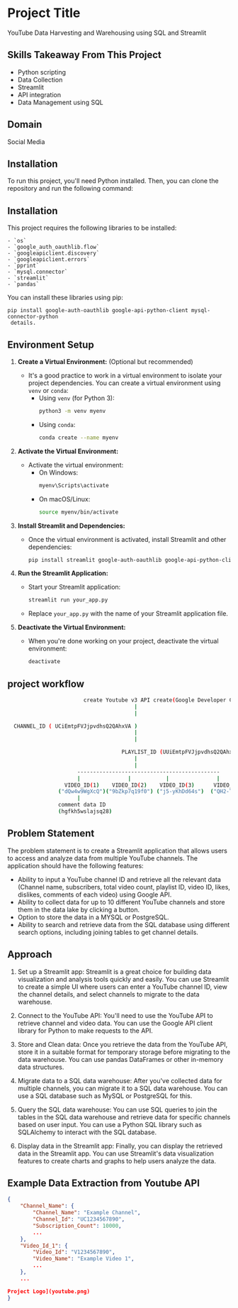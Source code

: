 # Project Title

YouTube Data Harvesting and Warehousing using SQL and Streamlit

## Skills Takeaway From This Project

- Python scripting
- Data Collection
- Streamlit
- API integration
- Data Management using SQL

## Domain

Social Media


## Installation

To run this project, you'll need Python installed. Then, you can clone the repository and run the following command:


## Installation

This project requires the following libraries to be installed:
```
- `os`
- `google_auth_oauthlib.flow`
- `googleapiclient.discovery`
- `googleapiclient.errors`
- `pprint`
- `mysql.connector`
- `streamlit`
- `pandas`
```
You can install these libraries using pip:

```
pip install google-auth-oauthlib google-api-python-client mysql-connector-python
 details.
```
## Environment Setup

1. **Create a Virtual Environment:** (Optional but recommended)
   - It's a good practice to work in a virtual environment to isolate your project dependencies. You can create a virtual environment using `venv` or `conda`:
     - Using `venv` (for Python 3):
       ```sh
       python3 -m venv myenv
       ```
     - Using `conda`:
       ```sh
       conda create --name myenv
       ```

2. **Activate the Virtual Environment:**
   - Activate the virtual environment:
     - On Windows:
       ```sh
       myenv\Scripts\activate
       ```
     - On macOS/Linux:
       ```sh
       source myenv/bin/activate
       ```

3. **Install Streamlit and Dependencies:**
   - Once the virtual environment is activated, install Streamlit and other dependencies:
     ```sh
     pip install streamlit google-auth-oauthlib google-api-python-client mysql-connector-python
     ```

4. **Run the Streamlit Application:**
   - Start your Streamlit application:
     ```sh
     streamlit run your_app.py
     ```
   - Replace `your_app.py` with the name of your Streamlit application file.

5. **Deactivate the Virtual Environment:**
   - When you're done working on your project, deactivate the virtual environment:
     ```sh
     deactivate
     ```


## project workflow
```sh
                        create Youtube v3 API create(Google Developer Console)
                                        |
                                        |

  CHANNEL_ID ( UCiEmtpFVJjpvdhsQ2QAhxVA )
                                        |
                                        |

                                    PLAYLIST_ID (UUiEmtpFVJjpvdhsQ2QAhxVA)
                                        |
                                        |
                      ---------------------------------------------
                      |               |           |               |
                  VIDEO_ID(1)    VIDEO_ID(2)    VIDEO_ID(3)      VIDEO_ID(4)
                ("dQw4w9WgXcQ")("9bZkp7q19f0") ("j5-yKhDd64s")  ("QH2-TGUlwu4")
                      |
                comment data ID
                (hgfkh5wslajsq28) 
```

## Problem Statement

The problem statement is to create a Streamlit application that allows users to access and analyze data from multiple YouTube channels. The application should have the following features:

- Ability to input a YouTube channel ID and retrieve all the relevant data (Channel name, subscribers, total video count, playlist ID, video ID, likes, dislikes, comments of each video) using Google API.
- Ability to collect data for up to 10 different YouTube channels and store them in the data lake by clicking a button.
- Option to store the data in a MYSQL or PostgreSQL.
- Ability to search and retrieve data from the SQL database using different search options, including joining tables to get channel details.

## Approach

1. Set up a Streamlit app: Streamlit is a great choice for building data visualization and analysis tools quickly and easily. You can use Streamlit to create a simple UI where users can enter a YouTube channel ID, view the channel details, and select channels to migrate to the data warehouse.

2. Connect to the YouTube API: You'll need to use the YouTube API to retrieve channel and video data. You can use the Google API client library for Python to make requests to the API.

3. Store and Clean data: Once you retrieve the data from the YouTube API, store it in a suitable format for temporary storage before migrating to the data warehouse. You can use pandas DataFrames or other in-memory data structures.

4. Migrate data to a SQL data warehouse: After you've collected data for multiple channels, you can migrate it to a SQL data warehouse. You can use a SQL database such as MySQL or PostgreSQL for this.

5. Query the SQL data warehouse: You can use SQL queries to join the tables in the SQL data warehouse and retrieve data for specific channels based on user input. You can use a Python SQL library such as SQLAlchemy to interact with the SQL database.

6. Display data in the Streamlit app: Finally, you can display the retrieved data in the Streamlit app. You can use Streamlit's data visualization features to create charts and graphs to help users analyze the data.

## Example Data Extraction from Youtube API

```json
{
    "Channel_Name": {
        "Channel_Name": "Example Channel",
        "Channel_Id": "UC1234567890",
        "Subscription_Count": 10000,
        ...
    },
    "Video_Id_1": {
        "Video_Id": "V1234567890",
        "Video_Name": "Example Video 1",
        ...
    },
    ...

Project Logo](youtube.png)
}



```

